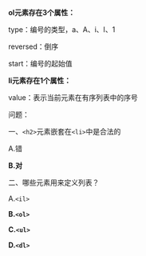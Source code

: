 **ol元素存在3个属性：**

type：编号的类型，a、A、i、I、1

reversed：倒序

start：编号的起始值

**li元素存在1个属性：**

value：表示当前元素在有序列表中的序号

问题：

一、`<h2>`元素嵌套在`<li>`中是合法的

A.错

**B.对**

二、哪些元素用来定义列表？

A.`<il>`

**B.`<ol>`**

**C.`<ul>`**

**D.`<dl>`**
